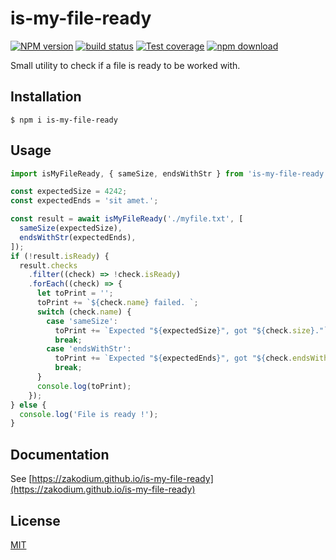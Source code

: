 # is-my-file-ready

[![NPM version][npm-image]][npm-url]
[![build status][ci-image]][ci-url]
[![Test coverage][codecov-image]][codecov-url]
[![npm download][download-image]][download-url]

Small utility to check if a file is ready to be worked with.

## Installation

`$ npm i is-my-file-ready`

## Usage

```js
import isMyFileReady, { sameSize, endsWithStr } from 'is-my-file-ready';

const expectedSize = 4242;
const expectedEnds = 'sit amet.';

const result = await isMyFileReady('./myfile.txt', [
  sameSize(expectedSize),
  endsWithStr(expectedEnds),
]);
if (!result.isReady) {
  result.checks
    .filter((check) => !check.isReady)
    .forEach((check) => {
      let toPrint = '';
      toPrint += `${check.name} failed. `;
      switch (check.name) {
        case 'sameSize':
          toPrint += `Expected "${expectedSize}", got "${check.size}."`;
          break;
        case 'endsWithStr':
          toPrint += `Expected "${expectedEnds}", got "${check.endsWith}."`;
          break;
      }
      console.log(toPrint);
    });
} else {
  console.log('File is ready !');
}
```

## Documentation
See [https://zakodium.github.io/is-my-file-ready](https://zakodium.github.io/is-my-file-ready)

## License

[MIT](./LICENSE)

[npm-image]: https://img.shields.io/npm/v/is-my-file-ready.svg
[npm-url]: https://www.npmjs.com/package/is-my-file-ready
[ci-image]: https://github.com/zakodium/is-my-file-ready/workflows/Node.js%20CI/badge.svg?branch=main
[ci-url]: https://github.com/zakodium/is-my-file-ready/actions?query=workflow%3A%22Node.js+CI%22
[codecov-image]: https://img.shields.io/codecov/c/github/zakodium/is-my-file-ready.svg
[codecov-url]: https://codecov.io/gh/zakodium/is-my-file-ready
[download-image]: https://img.shields.io/npm/dm/is-my-file-ready.svg
[download-url]: https://www.npmjs.com/package/is-my-file-ready

